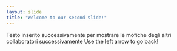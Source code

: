 ```yaml
---
layout: slide
title: "Welcome to our second slide!"
---
```

Testo inserito successivamente per mostrare le mofiche degli altri collaboratori successivamente
Use the left arrow to go back!